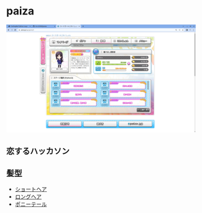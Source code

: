 # paiza
![CodeGirl Collection](./images/codinggirl.png)

## 恋するハッカソン
## 髪型
- [ショートヘア](./shorthair.py)
- [ロングヘア](./longhair.py)
- [ポニーテール](./ponytail.py)

